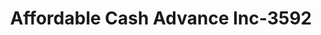 ---
f_zip-code: 61108
f_state-code: IL
title: Affordable Cash Advance Inc-3592
f_phone: 815-229-5510
f_city-only: Rockford
f_address: 4343 East State Street Suite 1 Rockford
f_location-unique-id: '3592'
slug: affordable-cash-advance-inc-3592
updated-on: '2024-05-30T13:46:58.046Z'
created-on: '2024-05-30T13:36:59.803Z'
published-on: '2024-05-30T13:54:32.469Z'
f_city-state: cms/city/rockford-il.md
f_company: cms/company/affordable-cash-advance-inc.md
f_state: cms/state/illinois.md
layout: '[payday-loan].html'
tags: payday-loan
---
